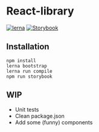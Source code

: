# React-library
[![lerna](https://img.shields.io/badge/maintained%20with-lerna-cc00ff.svg)](https://lernajs.io/)
[![Storybook](https://github.com/storybooks/press/blob/master/badges/storybook.svg)](https://github.com/storybooks/storybook)

## Installation

```
npm install
lerna bootstrap 
lerna run compile
npm run storybook
```

## WIP
* Unit tests
* Clean package.json
* Add some (funny) components
